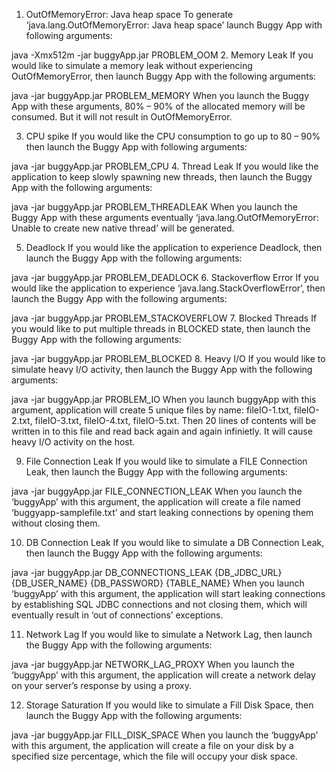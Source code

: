 
1. OutOfMemoryError: Java heap space
 To generate ‘java.lang.OutOfMemoryError: Java heap space’ launch Buggy App with following arguments:

java -Xmx512m -jar buggyApp.jar PROBLEM_OOM
2. Memory Leak
 If you would like to simulate a memory leak without experiencing OutOfMemoryError, then launch Buggy App with the following arguments:

 java -jar buggyApp.jar PROBLEM_MEMORY
 When you launch the Buggy App with these arguments, 80% – 90% of the allocated memory will be consumed. But it will not result in OutOfMemoryError.

3. CPU spike
 If you would like the CPU consumption to go up to 80 – 90% then launch the Buggy App with following arguments:

 java -jar buggyApp.jar PROBLEM_CPU
4. Thread Leak
 If you would like the application to keep slowly spawning new threads, then launch the Buggy App with the following arguments:

java -jar buggyApp.jar PROBLEM_THREADLEAK
When you launch the Buggy App with these arguments eventually  ‘java.lang.OutOfMemoryError: Unable to create new native thread’ will be generated.

5. Deadlock
 If you would like the application to experience Deadlock, then launch the Buggy App with the following arguments:

 java -jar buggyApp.jar PROBLEM_DEADLOCK
6. Stackoverflow Error
 If you would like the application to experience ‘java.lang.StackOverflowError’, then launch the Buggy App with the following arguments:

 java -jar buggyApp.jar PROBLEM_STACKOVERFLOW
7. Blocked Threads
 If you would like to put multiple threads in BLOCKED state, then launch the Buggy App with the following arguments:

 java -jar buggyApp.jar PROBLEM_BLOCKED
8. Heavy I/O
 If you would like to simulate heavy I/O activity, then launch the Buggy App with the following arguments:

 java -jar buggyApp.jar PROBLEM_IO
When you launch buggyApp with this argument, application will create 5 unique files by name: fileIO-1.txt, fileIO-2.txt, fileIO-3.txt, fileIO-4.txt, fileIO-5.txt. Then 20 lines of contents will be written in to this file and read back again and again infinietly. It will cause heavy I/O activity on the host.

9. File Connection Leak
If you would like to simulate a FILE Connection Leak, then launch the Buggy App with the following arguments:

java -jar buggyApp.jar FILE_CONNECTION_LEAK
When you launch the ‘buggyApp’ with this argument, the application will create a file named ‘buggyapp-samplefile.txt’ and start leaking connections by opening them without closing them.

10. DB Connection Leak
If you would like to simulate a DB Connection Leak, then launch the Buggy App with the following arguments:

java -jar buggyApp.jar DB_CONNECTIONS_LEAK {DB_JDBC_URL}  {DB_USER_NAME}  {DB_PASSWORD}  {TABLE_NAME}
When you launch ‘buggyApp’ with this argument, the application will start leaking connections by establishing SQL JDBC connections and not closing them, which will eventually result in ‘out of connections’ exceptions.

11. Network Lag
If you would like to simulate a Network Lag, then launch the Buggy App with the following arguments:

java -jar buggyApp.jar NETWORK_LAG_PROXY <Port> <Millseconds>
When you launch the ‘buggyApp’ with this argument, the application will create a network delay on your server’s response by using a proxy.

12. Storage Saturation
If you would like to simulate a Fill Disk Space, then launch the Buggy App with the following arguments:

java -jar buggyApp.jar FILL_DISK_SPACE <drive path> <percentage fill>
When you launch the ‘buggyApp’ with this argument, the application will create a file on your disk by a specified size percentage, which the file will occupy your disk space.
